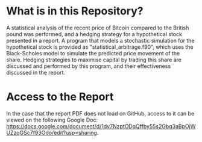 # What is in this Repository?

A statistical analysis of the recent price of Bitcoin compared to the British pound was performed, and a hedging strategy for a hypothetical stock presented in a report. A program that models a stochastic simulation for the hypothetical stock is provided as "statistical_arbitrage.f90", which uses the Black-Scholes model to simulate the predicted price movement of the share. Hedging strategies to maximise capital by trading this share are discussed and performed by this program, and their effectiveness discussed in the report.

# Access to the Report

In the case that the report PDF does not load on GitHub, access to it can be viewed on the following Google Doc:
https://docs.google.com/document/d/1dv7NzptODqQffby55s2Gbq3aBpOjWUZzqGSc7f93Odo/edit?usp=sharing.

